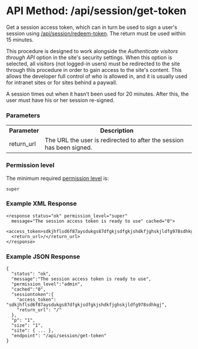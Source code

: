 # API Method: /api/session/get-token

Get a session access token, which can in turn be used to sign a user's session using [/api/session/redeem-token](session-redeem-token). The return must be used within 15 minutes.

This procedure is designed to work alongside the _Authenticate visitors through API_ option in the site's security settings. When this option is selected, all visitors (not logged-in users) must be redirected to the site through this procedure in order to gain access to the site's content. This allows the developer full control of who is allowed in, and it is usually used for intranet sites or for sites behind a paywall.

A session times out when it hasn't been used for 20 minutes. After this, the user must have his or her session re-signed.

### Parameters

<table class="pretty">
  <tr><th>Parameter</th><th>Description</th></tr>
  <tr><td>return_url</td><td>The URL the user is redirected to after the session has been signed.</td></tr>
</table>

### Permission level 

The minimum required [permission level](index#permission-level) is:

    super

### Example XML Response

    <response status="ok" permission_level="super" 
      message="The session access token is ready to use" cached="0">
      <access_token>sdkjhflsd6f87aysdukgs87dfgkjsdfgkjshdkfjghskjldfg978sdhkgj</access_token>
      <return_url>/</return_url>
    </response>

### Example JSON Response

    {
      "status": "ok", 
      "message":"The session access token is ready to use",
      "permission_level":"admin",
      "cached":"0",
      "sessiontoken":{
        "access_token": "sdkjhflsd6f87aysdukgs87dfgkjsdfgkjshdkfjghskjldfg978sdhkgj", 
        "return_url": "/"
      },
      "p": "1",
      "size": "1",
      "site": { ... },
      "endpoint": "/api/session/get-token"
    }
